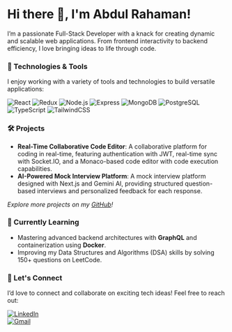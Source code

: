 # Hi there 👋, I'm Abdul Rahaman!

I’m a passionate Full-Stack Developer with a knack for creating dynamic and scalable web applications. From frontend interactivity to backend efficiency, I love bringing ideas to life through code.

### 🚀 Technologies & Tools

I enjoy working with a variety of tools and technologies to build versatile applications:

![React](https://img.shields.io/badge/React-61DAFB?logo=react&logoColor=white&style=for-the-badge)
![Redux](https://img.shields.io/badge/Redux-764ABC?logo=redux&logoColor=white&style=for-the-badge)
![Node.js](https://img.shields.io/badge/Node.js-339933?logo=node.js&logoColor=white&style=for-the-badge)
![Express](https://img.shields.io/badge/Express-000000?logo=express&logoColor=white&style=for-the-badge)
![MongoDB](https://img.shields.io/badge/MongoDB-47A248?logo=mongodb&logoColor=white&style=for-the-badge)
![PostgreSQL](https://img.shields.io/badge/PostgreSQL-336791?logo=postgresql&logoColor=white&style=for-the-badge)
![TypeScript](https://img.shields.io/badge/TypeScript-007ACC?logo=typescript&logoColor=white&style=for-the-badge)
![TailwindCSS](https://img.shields.io/badge/TailwindCSS-38B2AC?logo=tailwind-css&logoColor=white&style=for-the-badge)

### 🛠 Projects

- **Real-Time Collaborative Code Editor**: A collaborative platform for coding in real-time, featuring authentication with JWT, real-time sync with Socket.IO, and a Monaco-based code editor with code execution capabilities.
- **AI-Powered Mock Interview Platform**: A mock interview platform designed with Next.js and Gemini AI, providing structured question-based interviews and personalized feedback for each response.

*Explore more projects on my [GitHub](https://github.com/abdulrcoder)!*

### 🌱 Currently Learning

- Mastering advanced backend architectures with **GraphQL** and containerization using **Docker**.
- Improving my Data Structures and Algorithms (DSA) skills by solving 150+ questions on LeetCode.

### 🔗 Let's Connect

I’d love to connect and collaborate on exciting tech ideas! Feel free to reach out:

[![LinkedIn](https://img.shields.io/badge/LinkedIn-0A66C2?logo=linkedin&logoColor=white&style=for-the-badge)](https://www.linkedin.com/in/abdulrcodes/)  
[![Gmail](https://img.shields.io/badge/Gmail-D14836?logo=gmail&logoColor=white&style=for-the-badge)](mailto:abdulrcodes@gmail.com)  
